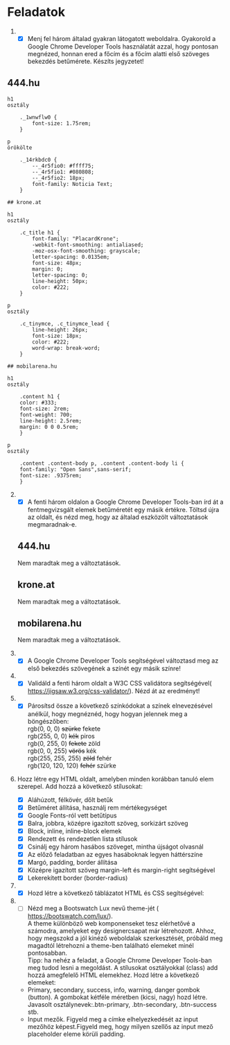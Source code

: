 # Feladatok

1. - [x] Menj fel három általad gyakran látogatott weboldalra. Gyakorold a Google Chrome Developer Tools használatát azzal, hogy pontosan megnézed, honnan ered a főcím és a főcím alatti első szöveges bekezdés betűmérete. Készíts jegyzetet!

## 444.hu

    h1  
    osztály

        ._1wnwflw0 {
            font-size: 1.75rem;
        }

    p 
    örökölte

        ._14rkbdc0 {
            --_4r5fio0: #ffff75;
            --_4r5fio1: #080808;
            --_4r5fio2: 18px;
            font-family: Noticia Text;
        }

    ## krone.at

    h1  
    osztály

        .c_title h1 {
            font-family: "PlacardKrone";
            -webkit-font-smoothing: antialiased;
            -moz-osx-font-smoothing: grayscale;
            letter-spacing: 0.0135em;
            font-size: 48px;
            margin: 0;
            letter-spacing: 0;
            line-height: 50px;
            color: #222;
        }

    p  
    osztály

        .c_tinymce, .c_tinymce_lead {
            line-height: 26px;
            font-size: 18px;
            color: #222;
            word-wrap: break-word;
        }

    ## mobilarena.hu

    h1  
    osztály

        .content h1 {
        color: #333;
        font-size: 2rem;
        font-weight: 700;
        line-height: 2.5rem;
        margin: 0 0 0.5rem;
        }

    p  
    osztály

        .content .content-body p, .content .content-body li {
        font-family: "Open Sans",sans-serif;
        font-size: .9375rem;
        }
2. - [x] A fenti három oldalon a Google Chrome Developer Tools-ban írd át a fentmegvizsgált elemek betűméretét egy másik értékre. Töltsd újra az oldalt, és nézd meg, hogy az általad eszközölt változtatások megmaradnak-e.
   
   ## 444.hu

   Nem maradtak meg a változtatások.

   ## krone.at

   Nem maradtak meg a változtatások.

   ## mobilarena.hu

   Nem maradtak meg a változtatások.  
3. - [x] A Google Chrome Developer Tools segítségével változtasd meg az első bekezdés szövegének a színét egy másik színre!
4. - [x] Validáld a fenti három oldalt a W3C CSS validátora segítségével(​https://jigsaw.w3.org/css-validator/​). Nézd át az eredményt!
5. - [x] Párosítsd össze a következő színkódokat a színek elnevezésével anélkül, hogy megnéznéd, hogy hogyan jelennek meg a böngészőben:  
   rgb(0, 0, 0) ~~szürke~~  fekete  
   rgb(255, 0, 0) ~~kék~~ piros   
   rgb(0, 255, 0) ~~fekete~~  zöld  
   rgb(0, 0, 255) ~~vörös~~  kék  
   rgb(255, 255, 255) ~~zöld~~  fehér  
   rgb(120, 120, 120) ~~fehér~~  szürke
 
6. Hozz létre egy HTML oldalt, amelyben minden korábban tanuló elem szerepel. Add hozzá a következő stílusokat:
   - [x] Aláhúzott, félkövér, dőlt betűk
   - [x] Betűméret állítása, használj rem mértékegységet
   - [x] Google Fonts-ról vett betűtípus
   - [x] Balra, jobbra, középre igazított szöveg, sorkizárt szöveg
   - [x] Block, inline, inline-block elemek
   - [x] Rendezett és rendezetlen lista stílusok
   - [x] Csinálj egy három hasábos szöveget, mintha újságot olvasnál
   - [x] Az előző feladatban az egyes hasáboknak legyen háttérszíne
   - [x] Margó, padding, border állítása
   - [x] Középre igazított szöveg margin-left és margin-right segítségével
   - [x] Lekerekített border (border-radius)
7. - [x] Hozd létre a következő táblázatot HTML és CSS segítségével:
8. - [ ] Nézd meg a Bootswatch Lux nevű theme-jét (​https://bootswatch.com/lux/​).  
   A theme különböző web komponenseket tesz elérhetővé a számodra, amelyeket egy designercsapat már létrehozott. Ahhoz, hogy megszokd a jól kinéző weboldalak szerkesztését, próbáld meg magadtól létrehozni a theme-ben található elemeket minél pontosabban.  
   Tipp: ha nehéz a feladat, a Google Chrome Developer Tools-ban meg tudod lesni a megoldást. A stílusokat osztályokkal (class) add hozzá amegfelelő HTML elemekhez. Hozd létre a következő elemeket:  
   -  Primary, secondary, success, info, warning, danger gombok (button). A gombokat kétféle méretben (kicsi, nagy) hozd létre. Javasolt osztálynevek:.btn-primary, .btn-secondary, .btn-success stb.  
   - Input mezők. Figyeld meg a címke elhelyezkedését az input mezőhöz képest.Figyeld meg, hogy milyen szellős az input mező placeholder eleme körüli padding.


